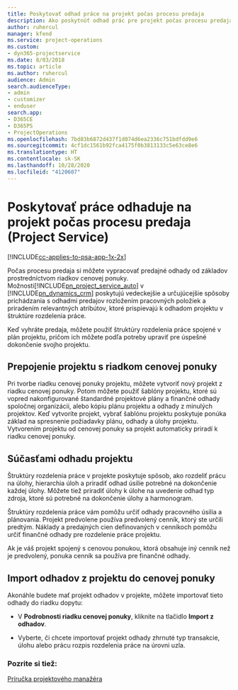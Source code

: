 ```yaml
---
title: Poskytovať odhad práce na projekt počas procesu predaja
description: Ako poskytnúť odhad prác pre projekt počas procesu predaja v Project Service
author: ruhercul
manager: kfend
ms.service: project-operations
ms.custom:
- dyn365-projectservice
ms.date: 8/03/2018
ms.topic: article
ms.author: ruhercul
audience: Admin
search.audienceType:
- admin
- customizer
- enduser
search.app:
- D365CE
- D365PS
- ProjectOperations
ms.openlocfilehash: 7bd83b6872d437f1d074d6ea2336c751bdfdd9e6
ms.sourcegitcommit: 4cf1dc1561b92fca4175f0b3813133c5e63ce8e6
ms.translationtype: HT
ms.contentlocale: sk-SK
ms.lasthandoff: 10/28/2020
ms.locfileid: "4120607"
---
```

# <a name="provide-work-estimates-for-a-project-during-the-sales-process-project-service"></a>Poskytovať práce odhaduje na projekt počas procesu predaja (Project Service)

[!INCLUDE[cc-applies-to-psa-app-1x-2x](../includes/cc-applies-to-psa-app-1x-2x.md)]

Počas procesu predaja si môžete vypracovať predajné odhady od základov prostredníctvom riadkov cenovej ponuky. Možnosti[!INCLUDE[pn_project_service_auto](../includes/pn-project-service-auto.md)] v [!INCLUDE[pn_dynamics_crm](../includes/pn-dynamics-crm.md)] poskytujú vedeckejšie a určujúcejšie spôsoby prichádzania s odhadmi predajov rozložením pracovných položiek a priradením relevantných atribútov, ktoré prispievajú k odhadom projektu v štruktúre rozdelenia práce.  
  
 Keď vyhráte predaja, môžete použiť štruktúry rozdelenia práce spojené v plán projektu, pričom ich môžete podľa potreby upraviť pre úspešné dokončenie svojho projektu.  
  
## <a name="link-a-project-to-a-quote-line"></a>Prepojenie projektu s riadkom cenovej ponuky  
 Pri tvorbe riadku cenovej ponuky projektu, môžete vytvoriť nový projekt z riadku cenovej ponuky. Potom môžete použiť šablóny projektu, ktoré sú vopred nakonfigurované štandardné projektové plány a finančné odhady spoločnej organizácii, alebo kópiu plánu projektu a odhady z minulých projektov. Keď vytvoríte projekt, vybrať šablónu projektu poskytuje ponúka základ na spresnenie požiadavky plánu, odhady a úlohy projektu. Vytvorením projektu od cenovej ponuky sa projekt automaticky priradí k riadku cenovej ponuky.  
  
## <a name="project-estimate-components"></a>Súčasťami odhadu projektu  
 Štruktúry rozdelenia práce v projekte poskytuje spôsob, ako rozdeliť prácu na úlohy, hierarchia úloh a priradiť odhad úsilie potrebné na dokončenie každej úlohy. Môžete tiež priradiť úlohy k úlohe na uvedenie odhad typ zdroja, ktoré sú potrebné na dokončenie úlohy a harmonogram.  
  
 Štruktúry rozdelenia práce vám pomôžu určiť odhady pracovného úsilia a plánovania. Projekt predvolene používa predvolený cenník, ktorý ste určili predtým. Náklady a predajných cien definovaných v cenníkoch pomôžu určiť finančné odhady pre rozdelenie práce projektu.  
  
 Ak je váš projekt spojený s cenovou ponukou, ktorá obsahuje iný cenník než je predvolený, ponuka cenník sa používa pre finančné odhady.  
  
## <a name="import-estimates-from-a-project-into-a-quote"></a>Import odhadov z projektu do cenovej ponuky  
 Akonáhle budete mať projekt odhadov v projekte, môžete importovať tieto odhady do riadku dopytu:  
  
-   V **Podrobnosti riadku cenovej ponuky**, kliknite na tlačidlo **Import z odhadov**. 

-   Vyberte, či chcete importovať projekt odhady zhrnuté typ transakcie, úlohu alebo prácu rozpis rozdelenia práce na úrovni uzla.  
  
### <a name="see-also"></a>Pozrite si tiež:  
 [Príručka projektového manažéra](../psa/project-manager-guide.md)
